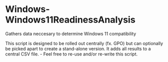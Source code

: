 # Windows-Windows11ReadinessAnalysis

Gathers data neccesary to determine Windows 11 compatibility

This script is designed to be rolled out centrally (fx. GPO) but can optionally be picked apart to create a stand-alone version.
It adds all results to a central CSV file. - Feel free to re-use and/or re-write this script.
